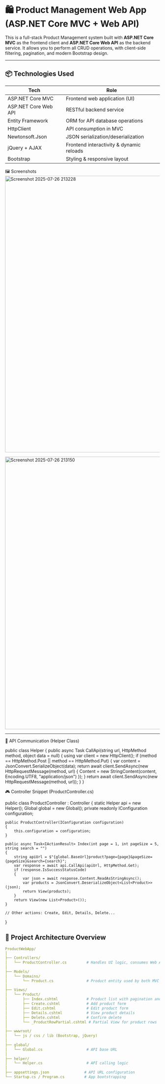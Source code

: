 # 🛍️ Product Management Web App (ASP.NET Core MVC + Web API)

This is a full-stack Product Management system built with **ASP.NET Core MVC** as the frontend client and **ASP.NET Core Web API** as the backend service. It allows you to perform all CRUD operations, with client-side filtering, pagination, and modern Bootstrap design.

---

## 📦 Technologies Used

| Tech              | Role                                      |
|------------------|-------------------------------------------|
| ASP.NET Core MVC | Frontend web application (UI)             |
| ASP.NET Core Web API | RESTful backend service                |
| Entity Framework | ORM for API database operations           |
| HttpClient       | API consumption in MVC                    |
| Newtonsoft.Json  | JSON serialization/deserialization        |
| jQuery + AJAX    | Frontend interactivity & dynamic reloads  |
| Bootstrap        | Styling & responsive layout               |


🖼️ Screenshots
<img width="1810" height="899" alt="Screenshot 2025-07-26 213228" src="https://github.com/user-attachments/assets/fddec14f-7bfb-43a0-aaae-cde6ca0acc67" />

<img width="1802" height="886" alt="Screenshot 2025-07-26 213150" src="https://github.com/user-attachments/assets/8c89b657-bd76-421d-9239-59da23d3cdf6" />


---
📡 API Communication (Helper Class)

public class Helper
{
    public async Task<HttpResponseMessage> CallApi(string url, HttpMethod method, object data = null)
    {
        using var client = new HttpClient();
        if (method == HttpMethod.Post || method == HttpMethod.Put)
        {
            var content = JsonConvert.SerializeObject(data);
            return await client.SendAsync(new HttpRequestMessage(method, url)
            {
                Content = new StringContent(content, Encoding.UTF8, "application/json")
            });
        }
        return await client.SendAsync(new HttpRequestMessage(method, url));
    }
}



🎮 Controller Snippet (ProductController.cs)

public class ProductController : Controller
{
    static Helper api = new Helper();
    Global global = new Global();
    private readonly IConfiguration configuration;

    public ProductController(IConfiguration configuration)
    {
        this.configuration = configuration;
    }

    public async Task<IActionResult> Index(int page = 1, int pageSize = 5, string search = "")
    {
        string apiUrl = $"{global.BaseUrl}product?page={page}&pageSize={pageSize}&search={search}";
        var response = await api.CallApi(apiUrl, HttpMethod.Get);
        if (response.IsSuccessStatusCode)
        {
            var json = await response.Content.ReadAsStringAsync();
            var products = JsonConvert.DeserializeObject<List<Product>>(json);
            return View(products);
        }
        return View(new List<Product>());
    }

    // Other actions: Create, Edit, Details, Delete...
}


## 🧱 Project Architecture Overview

```yaml
ProductWebApp/
│
├── Controllers/
│   └── ProductController.cs         # Handles UI logic, consumes Web API
│
├── Models/
│   └── Domains/
│       └── Product.cs               # Product entity used by both MVC & API
│
├── Views/
│   └── Product/
│       ├── Index.cshtml             # Product list with pagination and filter
│       ├── Create.cshtml            # Add product form
│       ├── Edit.cshtml              # Edit product form
│       ├── Details.cshtml           # View product details
│       ├── Delete.cshtml            # Confirm delete
│       └── _ProductRowPartial.cshtml # Partial View for product rows
│
├── wwwroot/
│   └── js / css / lib (Bootstrap, jQuery)
│
├── global/
│   └── Global.cs                    # API base URL
│
├── helper/
│   └── Helper.cs                    # API calling logic
│
├── appsettings.json                # API URL configuration
└── Startup.cs / Program.cs         # App bootstrapping




